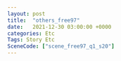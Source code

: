 ```yaml
---
layout: post
title:  "others_free97"
date:   2021-12-30 03:00:00 +0000
categories: Etc
Tags: Story Etc
SceneCode: ["scene_free97_q1_s20"]
---
```

